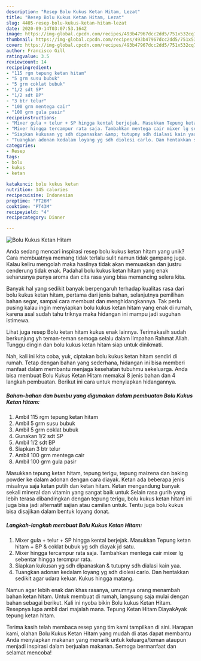```yaml
---
description: "Resep Bolu Kukus Ketan Hitam, Lezat"
title: "Resep Bolu Kukus Ketan Hitam, Lezat"
slug: 4405-resep-bolu-kukus-ketan-hitam-lezat
date: 2020-09-14T03:07:53.164Z
image: https://img-global.cpcdn.com/recipes/493b47967dcc2dd5/751x532cq70/bolu-kukus-ketan-hitam-foto-resep-utama.jpg
thumbnail: https://img-global.cpcdn.com/recipes/493b47967dcc2dd5/751x532cq70/bolu-kukus-ketan-hitam-foto-resep-utama.jpg
cover: https://img-global.cpcdn.com/recipes/493b47967dcc2dd5/751x532cq70/bolu-kukus-ketan-hitam-foto-resep-utama.jpg
author: Francisco Gill
ratingvalue: 3.5
reviewcount: 14
recipeingredient:
- "115 rgm tepung ketan hitam"
- "5 grm susu bubuk"
- "5 grm coklat bubuk"
- "1/2 sdt SP"
- "1/2 sdt BP"
- "3 btr telur"
- "100 grm mentega cair"
- "100 grm gula pasir"
recipeinstructions:
- "Mixer gula + telur + SP hingga kental berjejak. Masukkan Tepung ketan hitam + BP &amp; coklat bubuk yg sdh diayak jd satu."
- "Mixer hingga tercampur rata saja. Tambahkan mentega cair mixer lg sebentar hingga tercmpur rata."
- "Siapkan kukusan yg sdh dipanaskan &amp; tutupny sdh dialasi kain yaa."
- "Tuangkan adonan kedalam loyang yg sdh diolesi carlo. Dan hentakkan sedikit agar udara keluar. Kukus hingga matang."
categories:
- Resep
tags:
- bolu
- kukus
- ketan

katakunci: bolu kukus ketan 
nutrition: 145 calories
recipecuisine: Indonesian
preptime: "PT26M"
cooktime: "PT43M"
recipeyield: "4"
recipecategory: Dinner

---
```



![Bolu Kukus Ketan Hitam](https://img-global.cpcdn.com/recipes/493b47967dcc2dd5/751x532cq70/bolu-kukus-ketan-hitam-foto-resep-utama.jpg)

Anda sedang mencari inspirasi resep bolu kukus ketan hitam yang unik? Cara membuatnya memang tidak terlalu sulit namun tidak gampang juga. Kalau keliru mengolah maka hasilnya tidak akan memuaskan dan justru cenderung tidak enak. Padahal bolu kukus ketan hitam yang enak seharusnya punya aroma dan cita rasa yang bisa memancing selera kita.

Banyak hal yang sedikit banyak berpengaruh terhadap kualitas rasa dari bolu kukus ketan hitam, pertama dari jenis bahan, selanjutnya pemilihan bahan segar, sampai cara membuat dan menghidangkannya. Tak perlu pusing kalau ingin menyiapkan bolu kukus ketan hitam yang enak di rumah, karena asal sudah tahu triknya maka hidangan ini mampu jadi suguhan istimewa.

Lihat juga resep Bolu ketan hitam kukus enak lainnya. Terimakasih sudah berkunjung yh teman-teman semoga selalu dalam limpahan Rahmat Allah. Tunggu dingin dan bolu kukus ketan hitam siap untuk dinikmati.


Nah, kali ini kita coba, yuk, ciptakan bolu kukus ketan hitam sendiri di rumah. Tetap dengan bahan yang sederhana, hidangan ini bisa memberi manfaat dalam membantu menjaga kesehatan tubuhmu sekeluarga. Anda bisa membuat Bolu Kukus Ketan Hitam memakai 8 jenis bahan dan 4 langkah pembuatan. Berikut ini cara untuk menyiapkan hidangannya.

<!--inarticleads1-->

##### Bahan-bahan dan bumbu yang digunakan dalam pembuatan Bolu Kukus Ketan Hitam:

1. Ambil 115 rgm tepung ketan hitam
1. Ambil 5 grm susu bubuk
1. Ambil 5 grm coklat bubuk
1. Gunakan 1/2 sdt SP
1. Ambil 1/2 sdt BP
1. Siapkan 3 btr telur
1. Ambil 100 grm mentega cair
1. Ambil 100 grm gula pasir


Masukkan tepung ketan hitam, tepung terigu, tepung maizena dan baking powder ke dalam adonan dengan cara diayak. Ketan ada beberapa jenis misalnya saja ketan putih dan ketan hitam. Ketan mengandung banyak sekali mineral dan vitamin yang sangat baik untuk Selain rasa gurih yang lebih terasa dibandingkan dengan tepung terigu, bolu kukus ketan hitam ini juga bisa jadi alternatif sajian atau camilan untuk. Tentu juga bolu kukus bisa disajikan dalam bentuk loyang donat. 

<!--inarticleads2-->

##### Langkah-langkah membuat Bolu Kukus Ketan Hitam:

1. Mixer gula + telur + SP hingga kental berjejak. Masukkan Tepung ketan hitam + BP &amp; coklat bubuk yg sdh diayak jd satu.
1. Mixer hingga tercampur rata saja. Tambahkan mentega cair mixer lg sebentar hingga tercmpur rata.
1. Siapkan kukusan yg sdh dipanaskan &amp; tutupny sdh dialasi kain yaa.
1. Tuangkan adonan kedalam loyang yg sdh diolesi carlo. Dan hentakkan sedikit agar udara keluar. Kukus hingga matang.


Namun agar lebih enak dan khas rasanya, umumnya orang menambah bahan ketan hitam. Untuk membuat di rumah, langsung saja mulai dengan bahan sebagai berikut. Kali ini nyoba bikin Bolu kukus Ketan Hitam. Resepnya lupa ambil dari majalah mana. Tepung Ketan Hitam DiayakAyak tepung ketan hitam. 

Terima kasih telah membaca resep yang tim kami tampilkan di sini. Harapan kami, olahan Bolu Kukus Ketan Hitam yang mudah di atas dapat membantu Anda menyiapkan makanan yang menarik untuk keluarga/teman ataupun menjadi inspirasi dalam berjualan makanan. Semoga bermanfaat dan selamat mencoba!
